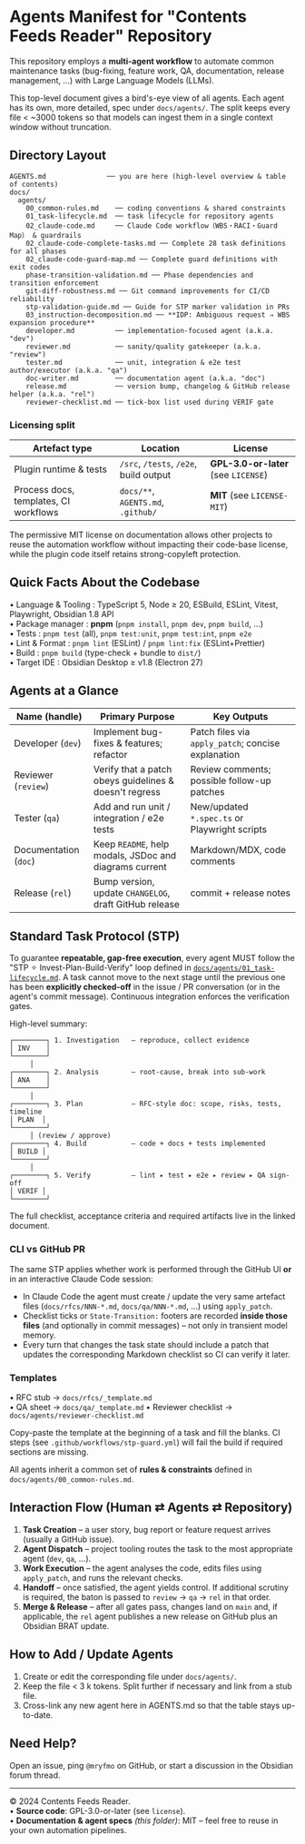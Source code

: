 # Agents Manifest for "Contents Feeds Reader" Repository

This repository employs a **multi-agent workflow** to automate common maintenance tasks (bug-fixing, feature work, QA, documentation, release management, …) with Large Language Models (LLMs).

This top-level document gives a bird's-eye view of all agents.  Each agent has its own, more detailed, spec under `docs/agents/`.  The split keeps every file < ~3000 tokens so that models can ingest them in a single context window without truncation.

## Directory Layout

```text
AGENTS.md               ── you are here (high-level overview & table of contents)
docs/
  agents/
    00_common-rules.md    ── coding conventions & shared constraints
    01_task-lifecycle.md  ── task lifecycle for repository agents
    02_claude-code.md     ── Claude Code workflow（WBS・RACI・Guard Map） & guardrails
    02_claude-code-complete-tasks.md ── Complete 28 task definitions for all phases
    02_claude-code-guard-map.md ── Complete guard definitions with exit codes
    phase-transition-validation.md ── Phase dependencies and transition enforcement
    git-diff-robustness.md ── Git command improvements for CI/CD reliability
    stp-validation-guide.md ── Guide for STP marker validation in PRs 
    03_instruction-decomposition.md ── **IDP: Ambiguous request ⇒ WBS expansion procedure** 
    developer.md          ── implementation-focused agent (a.k.a. "dev")
    reviewer.md           ── sanity/quality gatekeeper (a.k.a. "review")
    tester.md             ── unit, integration & e2e test author/executor (a.k.a. "qa")
    doc-writer.md         ── documentation agent (a.k.a. "doc")
    release.md            ── version bump, changelog & GitHub release helper (a.k.a. "rel")
    reviewer-checklist.md ── tick-box list used during VERIF gate
```

### Licensing split

| Artefact type | Location | License |
|---------------|----------|---------|
| Plugin runtime & tests | `/src`, `/tests`, `/e2e`, build output | **GPL-3.0-or-later** (see `LICENSE`) |
| Process docs, templates, CI workflows | `docs/**`, `AGENTS.md`, `.github/` | **MIT** (see `LICENSE-MIT`) |

The permissive MIT license on documentation allows other projects to reuse the
automation workflow without impacting their code-base license, while the plugin
code itself retains strong-copyleft protection.

## Quick Facts About the Codebase

• Language & Tooling : TypeScript 5, Node ≥ 20, ESBuild, ESLint, Vitest, Playwright, Obsidian 1.8 API  
• Package manager  : **pnpm** (`pnpm install`, `pnpm dev`, `pnpm build`, …)  
• Tests            : `pnpm test` (all), `pnpm test:unit`, `pnpm test:int`, `pnpm e2e`  
• Lint & Format    : `pnpm lint` (ESLint) / `pnpm lint:fix` (ESLint+Prettier)  
• Build            : `pnpm build` (type-check + bundle to `dist/`)  
• Target IDE       : Obsidian Desktop ≥ v1.8 (Electron 27)

## Agents at a Glance

| Name (handle) | Primary Purpose | Key Outputs |
|---------------|-----------------|-------------|
| Developer (`dev`) | Implement bug-fixes & features; refactor | Patch files via `apply_patch`; concise explanation |
| Reviewer (`review`) | Verify that a patch obeys guidelines & doesn't regress | Review comments; possible follow-up patches |
| Tester (`qa`) | Add and run unit / integration / e2e tests | New/updated `*.spec.ts` or Playwright scripts |
| Documentation (`doc`) | Keep `README`, help modals, JSDoc and diagrams current | Markdown/MDX, code comments |
| Release (`rel`) | Bump version, update `CHANGELOG`, draft GitHub release | commit + release notes |

## Standard Task Protocol (STP)

To guarantee **repeatable, gap-free execution**, every agent MUST follow the
"STP ✧ Invest-Plan-Build-Verify" loop defined in
[`docs/agents/01_task-lifecycle.md`](./docs/agents/01_task-lifecycle.md).  A task
cannot move to the next stage until the previous one has been **explicitly
checked-off** in the issue / PR conversation (or in the agent's commit
message).  Continuous integration enforces the verification gates.

High-level summary:

```text
┌────────┐ 1. Investigation   – reproduce, collect evidence
│ INV    │
└────────┘
     │
┌────────┐ 2. Analysis        – root-cause, break into sub-work
│ ANA    │
└────────┘
     │
┌────────┐ 3. Plan            – RFC-style doc: scope, risks, tests, timeline
│ PLAN  │
└────────┘
     │ (review / approve)
┌────────┐ 4. Build           – code + docs + tests implemented
│ BUILD │
└────────┘
     │
┌────────┐ 5. Verify          – lint ▸ test ▸ e2e ▸ review ▸ QA sign-off
│ VERIF │
└────────┘
```

The full checklist, acceptance criteria and required artifacts live in the
linked document.

### CLI vs GitHub PR

The same STP applies whether work is performed through the GitHub UI **or** in
an interactive Claude Code session:

* In Claude Code the agent must create / update the very same artefact files
  (`docs/rfcs/NNN-*.md`, `docs/qa/NNN-*.md`, …) using `apply_patch`.
* Checklist ticks or `State-Transition:` footers are recorded **inside those
  files** (and optionally in commit messages) – not only in transient model
  memory.
* Every turn that changes the task state should include a patch that updates
  the corresponding Markdown checklist so CI can verify it later.

### Templates

• RFC stub   → `docs/rfcs/_template.md`  
• QA sheet   → `docs/qa/_template.md`
• Reviewer checklist → `docs/agents/reviewer-checklist.md`

Copy-paste the template at the beginning of a task and fill the blanks.  CI
steps (see `.github/workflows/stp-guard.yml`) will fail the build if required
sections are missing.

All agents inherit a common set of **rules & constraints** defined in `docs/agents/00_common-rules.md`.

## Interaction Flow (Human ⇄ Agents ⇄ Repository)

1. **Task Creation** – a user story, bug report or feature request arrives (usually a GitHub issue).  
2. **Agent Dispatch** – project tooling routes the task to the most appropriate agent (`dev`, `qa`, …).  
3. **Work Execution** – the agent analyses the code, edits files using `apply_patch`, and runs the relevant checks.  
4. **Handoff** – once satisfied, the agent yields control.  If additional scrutiny is required, the baton is passed to `review` → `qa` → `rel` in that order.  
5. **Merge & Release** – after all gates pass, changes land on `main` and, if applicable, the `rel` agent publishes a new release on GitHub plus an Obsidian BRAT update.

## How to Add / Update Agents

1. Create or edit the corresponding file under `docs/agents/`.  
2. Keep the file < 3 k tokens.  Split further if necessary and link from a stub file.  
3. Cross-link any new agent here in AGENTS.md so that the table stays up-to-date.

## Need Help?

Open an issue, ping `@mryfmo` on GitHub, or start a discussion in the Obsidian forum thread.

---

© 2024 Contents Feeds Reader.  
• **Source code**: GPL-3.0-or-later (see `license`).  
• **Documentation & agent specs** *(this folder)*: MIT – feel free to reuse in your own automation pipelines.
